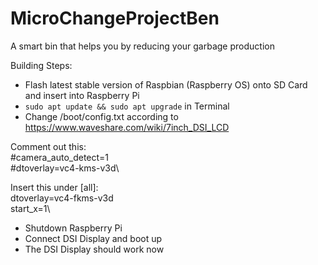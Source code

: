 # MicroChangeProjectBen
A smart bin that helps you by reducing your garbage production

Building Steps:
- Flash latest stable version of Raspbian (Raspberry OS) onto SD Card and insert into Raspberry Pi
- `sudo apt update && sudo apt upgrade` in Terminal
- Change /boot/config.txt according to https://www.waveshare.com/wiki/7inch_DSI_LCD

Comment out this:\
#camera_auto_detect=1\
#dtoverlay=vc4-kms-v3d\

Insert this under [all]:\
dtoverlay=vc4-fkms-v3d\
start_x=1\

- Shutdown Raspberry Pi
- Connect DSI Display and boot up
- The DSI Display should work now
